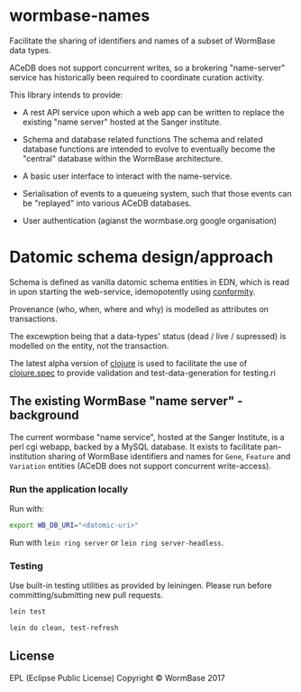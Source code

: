 # wormbase-names

Facilitate the sharing of identifiers and names of a subset of
WormBase data types.

ACeDB does not support concurrent writes, so a brokering "name-server"
service has historically been required to coordinate curation activity.

This library intends to provide:

 - A rest API service upon which a web app can be written to replace
   the existing "name server" hosted at the Sanger institute.

 - Schema and database related functions
   The schema and related database functions are intended to evolve to
   eventually become the "central" database within the WormBase
   architecture.
   
 - A basic user interface to interact with the name-service.
 
 - Serialisation of events to a queueing system, such that those
   events can be "replayed" into various ACeDB databases.
   
 - User authentication (agianst the wormbase.org google organisation)
 
 # Datomic schema design/approach
Schema is defined as vanilla datomic schema entities in EDN, which is
read in upon starting the web-service, idemopotently using
[conformity][1].

Provenance (who, when, where and why) is
modelled as attributes on transactions.

The excewption being that a data-types' status (dead / live /
supressed) is modelled on the entity, not the transaction.

The latest alpha version of [clojure][2] is used to facilitate the use
of [clojure.spec][3] to provide validation and test-data-generation for
testing.ri

## The existing WormBase "name server" - background
The current wormbase "name service", hosted at the Sanger Institute,
is a perl cgi webapp, backed by a MySQL database.  It exists to
facilitate pan-institution sharing of WormBase identifiers and names
for `Gene`, `Feature` and `Variation` entities (ACeDB does not support
concurrent write-access).

### Run the application locally
Run with:

```bash
export WB_DB_URI="<datomic-uri>"
```

Run with `lein ring server` or `lein ring server-headless`.


### Testing
Use built-in testing utilities as provided by leiningen.
Please run before committing/submitting new pull requests.

```bash
lein test
```

```bash
lein do clean, test-refresh
```

## License
EPL (Eclipse Public License)
Copyright ©  WormBase 2017

[1]: https://github.com/rkneufeld/conformity
[2]: https://clojure.org/community/downloads
[3]: https://clojure.org/about/spec
